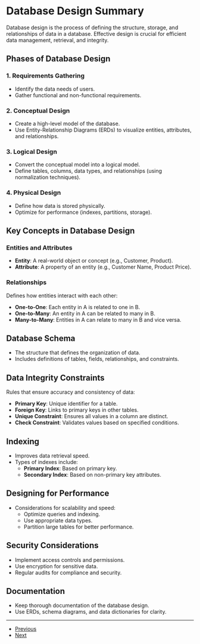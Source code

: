 # Database Design Summary

Database design is the process of defining the structure, storage, and relationships of data in a database. Effective design is crucial for efficient data management, retrieval, and integrity.

## Phases of Database Design

### 1. Requirements Gathering
- Identify the data needs of users.
- Gather functional and non-functional requirements.

### 2. Conceptual Design
- Create a high-level model of the database.
- Use Entity-Relationship Diagrams (ERDs) to visualize entities, attributes, and relationships.

### 3. Logical Design
- Convert the conceptual model into a logical model.
- Define tables, columns, data types, and relationships (using normalization techniques).

### 4. Physical Design
- Define how data is stored physically.
- Optimize for performance (indexes, partitions, storage).

## Key Concepts in Database Design

### Entities and Attributes
- **Entity**: A real-world object or concept (e.g., Customer, Product).
- **Attribute**: A property of an entity (e.g., Customer Name, Product Price).

### Relationships
Defines how entities interact with each other:
- **One-to-One**: Each entity in A is related to one in B.
- **One-to-Many**: An entity in A can be related to many in B.
- **Many-to-Many**: Entities in A can relate to many in B and vice versa.

## Database Schema
- The structure that defines the organization of data.
- Includes definitions of tables, fields, relationships, and constraints.

## Data Integrity Constraints
Rules that ensure accuracy and consistency of data:
- **Primary Key**: Unique identifier for a table.
- **Foreign Key**: Links to primary keys in other tables.
- **Unique Constraint**: Ensures all values in a column are distinct.
- **Check Constraint**: Validates values based on specified conditions.

## Indexing
- Improves data retrieval speed.
- Types of indexes include:
  - **Primary Index**: Based on primary key.
  - **Secondary Index**: Based on non-primary key attributes.

## Designing for Performance
- Considerations for scalability and speed:
  - Optimize queries and indexing.
  - Use appropriate data types.
  - Partition large tables for better performance.

## Security Considerations
- Implement access controls and permissions.
- Use encryption for sensitive data.
- Regular audits for compliance and security.

## Documentation
- Keep thorough documentation of the database design.
- Use ERDs, schema diagrams, and data dictionaries for clarity.

---

- [Previous](./1-foundations.md)
- [Next](./3-sql.md)
